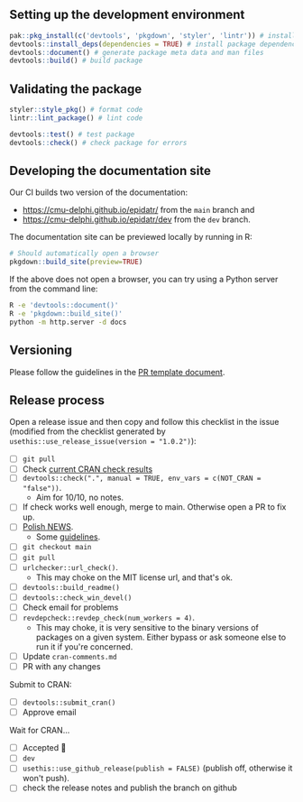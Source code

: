 ## Setting up the development environment

```r
pak::pkg_install(c('devtools', 'pkgdown', 'styler', 'lintr')) # install dev dependencies
devtools::install_deps(dependencies = TRUE) # install package dependencies
devtools::document() # generate package meta data and man files
devtools::build() # build package
```

## Validating the package

```r
styler::style_pkg() # format code
lintr::lint_package() # lint code

devtools::test() # test package
devtools::check() # check package for errors
```

## Developing the documentation site

Our CI builds two version of the documentation:

- https://cmu-delphi.github.io/epidatr/ from the `main` branch and
- https://cmu-delphi.github.io/epidatr/dev from the `dev` branch.

The documentation site can be previewed locally by running in R:

```r
# Should automatically open a browser
pkgdown::build_site(preview=TRUE)
```

If the above does not open a browser, you can try using a Python server from the
command line:

```bash
R -e 'devtools::document()'
R -e 'pkgdown::build_site()'
python -m http.server -d docs
```

## Versioning

Please follow the guidelines in the [PR template document](.github/pull_request_template.md).

## Release process

Open a release issue and then copy and follow this checklist in the issue (modified from the checklist generated by `usethis::use_release_issue(version = "1.0.2")`):

- [ ] `git pull`
- [ ] Check [current CRAN check results](https://cran.rstudio.org/web/checks/check_results_epidatr.html)
- [ ] `devtools::check(".", manual = TRUE, env_vars = c(NOT_CRAN = "false"))`.
  - Aim for 10/10, no notes.
- [ ] If check works well enough, merge to main. Otherwise open a PR to fix up.
- [ ] [Polish NEWS](https://github.com/cmu-delphi/epidatr/blob/dev/NEWS.md).
  - Some [guidelines](https://style.tidyverse.org/news.html#news-release).
- [ ] `git checkout main`
- [ ] `git pull`
- [ ] `urlchecker::url_check()`.
  - This may choke on the MIT license url, and that's ok.
- [ ] `devtools::build_readme()`
- [ ] `devtools::check_win_devel()`
- [ ] Check email for problems
- [ ] `revdepcheck::revdep_check(num_workers = 4)`.
  - This may choke, it is very sensitive to the binary versions of packages on a given system. Either bypass or ask someone else to run it if you're concerned.
- [ ] Update `cran-comments.md`
- [ ] PR with any changes

Submit to CRAN:

- [ ] `devtools::submit_cran()`
- [ ] Approve email

Wait for CRAN...

- [ ] Accepted :tada:
- [ ] `dev`
- [ ] `usethis::use_github_release(publish = FALSE)` (publish off, otherwise it won't push).
- [ ] check the release notes and publish the branch on github
